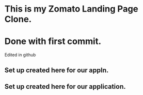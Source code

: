 # This is my Zomato Landing Page Clone.

# Done with first commit.
Edited in github

## Set up created here for our appln.

## Set up created here for our application.
